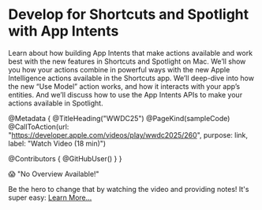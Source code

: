 # Develop for Shortcuts and Spotlight with App Intents

Learn about how building App Intents that make actions available and work best with the new features in Shortcuts and Spotlight on Mac. We’ll show you how your actions combine in powerful ways with the new Apple Intelligence actions available in the Shortcuts app. We’ll deep-dive into how the new “Use Model” action works, and how it interacts with your app’s entities. And we’ll discuss how to use the App Intents APIs to make your actions available in Spotlight.

@Metadata {
   @TitleHeading("WWDC25")
   @PageKind(sampleCode)
   @CallToAction(url: "https://developer.apple.com/videos/play/wwdc2025/260", purpose: link, label: "Watch Video (18 min)")

   @Contributors {
      @GitHubUser(<replace this with your GitHub handle>)
   }
}

😱 "No Overview Available!"

Be the hero to change that by watching the video and providing notes! It's super easy:
 [Learn More…](https://wwdcnotes.com/documentation/wwdcnotes/contributing)

